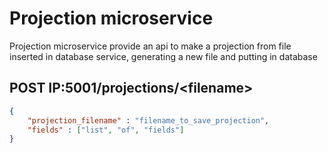 # Projection microservice
Projection microservice provide an api to make a projection from file inserted in database service, generating a new file and putting in database

## POST IP:5001/projections/\<filename>
```json
{
    "projection_filename" : "filename_to_save_projection",
    "fields" : ["list", "of", "fields"]
}
```
